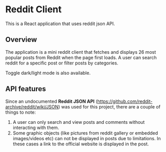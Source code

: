 # Reddit Client

This is a React application that uses reddit json API.

## Overview

The application is a mini reddit client that fetches and displays 26 most popular posts from Reddit when the page first loads. 
A user can search reddit for a specific post or filter posts by categories.

Toggle dark/light mode is also available.

## API features

Since an undocumented **Reddit JSON API** (https://github.com/reddit-archive/reddit/wiki/JSON) was used for this project, there are a couple of things to note:
1. A user can only search and view posts and comments without interacting with them. 
2. Some graphic objects (like pictures from reddit gallery or embedded images/videos etc) can not be displayed in posts due to limitations. In these cases a link to the official website is displayed in the post.
